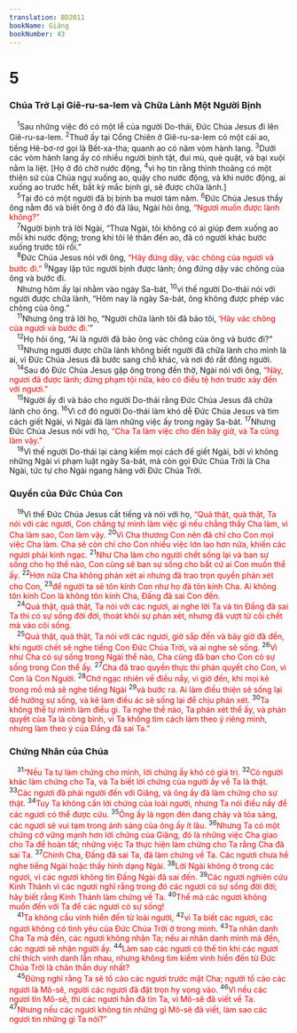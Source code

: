 ```yaml
---
translation: BD2011
bookName: Giăng 
bookNumber: 43
---
```


<div class="title"><h1>5</h1><h3>Chúa Trở Lại Giê-ru-sa-lem và Chữa Lành Một Người Bịnh</h3></div>
<span class="verse gi_5_1"> <sup>1</sup>Sau những việc đó có một lễ của người Do-thái, Ðức Chúa Jesus đi lên Giê-ru-sa-lem. </span>
<span class="verse gi_5_2"><sup>2</sup>Thuở ấy tại Cổng Chiên ở Giê-ru-sa-lem có một cái ao, tiếng Hê-bơ-rơ gọi là Bết-xa-tha; quanh ao có năm vòm hành lang. </span>
<span class="verse gi_5_3"><sup>3</sup>Dưới các vòm hành lang ấy có nhiều người bịnh tật, đui mù, què quặt, và bại xuội nằm la liệt. [Họ ở đó chờ nước động, </span>
<span class="verse gi_5_4"><sup>4</sup>vì họ tin rằng thỉnh thoảng có một thiên sứ của Chúa ngự xuống ao, quậy cho nước động, và khi nước động, ai xuống ao trước hết, bất kỳ mắc bịnh gì, sẽ được chữa lành.] <br/></span>
<span class="verse gi_5_5"> <sup>5</sup>Tại đó có một người đã bị bịnh ba mươi tám năm. </span>
<span class="verse gi_5_6"><sup>6</sup>Ðức Chúa Jesus thấy ông nằm đó và biết ông ở đó đã lâu, Ngài hỏi ông, <font color="red">“Ngươi muốn được lành không?”</font><br/></span>
<span class="verse gi_5_7"> <sup>7</sup>Người bịnh trả lời Ngài, “Thưa Ngài, tôi không có ai giúp đem xuống ao mỗi khi nước động; trong khi tôi lê thân đến ao, đã có người khác bước xuống trước tôi rồi.”<br/></span>
<span class="verse gi_5_8"> <sup>8</sup>Ðức Chúa Jesus nói với ông, <font color="red">“Hãy đứng dậy, vác chõng của ngươi và bước đi.”</font></span>
<span class="verse gi_5_9"><sup>9</sup>Ngay lập tức người bịnh được lành; ông đứng dậy vác chõng của ông và bước đi. <br/> Nhưng hôm ấy lại nhằm vào ngày Sa-bát, </span>
<span class="verse gi_5_10"><sup>10</sup>vì thế người Do-thái nói với người được chữa lành, “Hôm nay là ngày Sa-bát, ông không được phép vác chõng của ông.”<br/></span>
<span class="verse gi_5_11"> <sup>11</sup>Nhưng ông trả lời họ, “Người chữa lành tôi đã bảo tôi, <font color="red">‘Hãy vác chõng của ngươi và bước đi.’</font>”<br/></span>
<span class="verse gi_5_12"> <sup>12</sup>Họ hỏi ông, “Ai là người đã bảo ông vác chõng của ông và bước đi?”<br/></span>
<span class="verse gi_5_13"> <sup>13</sup>Nhưng người được chữa lành không biết người đã chữa lành cho mình là ai, vì Ðức Chúa Jesus đã bước sang chỗ khác, và nơi đó rất đông người.<br/></span>
<span class="verse gi_5_14"> <sup>14</sup>Sau đó Ðức Chúa Jesus gặp ông trong đền thờ, Ngài nói với ông, <font color="red">“Này, ngươi đã được lành; đừng phạm tội nữa, kẻo có điều tệ hơn trước xảy đến với ngươi.”</font><br/></span>
<span class="verse gi_5_15"> <sup>15</sup>Người ấy đi và báo cho người Do-thái rằng Ðức Chúa Jesus đã chữa lành cho ông. </span>
<span class="verse gi_5_16"><sup>16</sup>Vì cớ đó người Do-thái làm khó dễ Ðức Chúa Jesus và tìm cách giết Ngài, vì Ngài đã làm những việc ấy trong ngày Sa-bát. </span>
<span class="verse gi_5_17"><sup>17</sup>Nhưng Ðức Chúa Jesus nói với họ, <font color="red">“Cha Ta làm việc cho đến bây giờ, và Ta cũng làm vậy.”</font><br/></span>
<span class="verse gi_5_18"> <sup>18</sup>Vì thế người Do-thái lại càng kiếm mọi cách để giết Ngài, bởi vì không những Ngài vi phạm luật ngày Sa-bát, mà còn gọi Ðức Chúa Trời là Cha Ngài, tức tự cho Ngài ngang hàng với Ðức Chúa Trời.<br/></span>
<div class="title"><h3>Quyền của Ðức Chúa Con</h3></div>
<span class="verse gi_5_19"> <sup>19</sup>Vì thế Ðức Chúa Jesus cất tiếng và nói với họ, <font color="red">“Quả thật, quả thật, Ta nói với các ngươi, Con chẳng tự mình làm việc gì nếu chẳng thấy Cha làm, vì Cha làm sao, Con làm vậy. </font></span>
<span class="verse gi_5_20"><sup>20</sup><font color="red">Vì Cha thương Con nên đã chỉ cho Con mọi việc Cha làm. Cha sẽ còn chỉ cho Con nhiều việc lớn lao hơn nữa, khiến các ngươi phải kinh ngạc. </font></span>
<span class="verse gi_5_21"><sup>21</sup><font color="red">Như Cha làm cho người chết sống lại và ban sự sống cho họ thế nào, Con cũng sẽ ban sự sống cho bất cứ ai Con muốn thể ấy. </font></span>
<span class="verse gi_5_22"><sup>22</sup><font color="red">Hơn nữa Cha không phán xét ai nhưng đã trao trọn quyền phán xét cho Con, </font></span>
<span class="verse gi_5_23"><sup>23</sup><font color="red">để người ta sẽ tôn kính Con như họ đã tôn kính Cha. Ai không tôn kính Con là không tôn kính Cha, Ðấng đã sai Con đến.</font><br/></span>
<span class="verse gi_5_24"> <sup>24</sup><font color="red">Quả thật, quả thật, Ta nói với các ngươi, ai nghe lời Ta và tin Ðấng đã sai Ta thì có sự sống đời đời, thoát khỏi sự phán xét, nhưng đã vượt từ cõi chết mà vào cõi sống.</font><br/></span>
<span class="verse gi_5_25"> <sup>25</sup><font color="red">Quả thật, quả thật, Ta nói với các ngươi, giờ sắp đến và bây giờ đã đến, khi người chết sẽ nghe tiếng Con Ðức Chúa Trời, và ai nghe sẽ sống. </font></span>
<span class="verse gi_5_26"><sup>26</sup><font color="red">Vì như Cha có sự sống trong Ngài thể nào, Cha cũng đã ban cho Con có sự sống trong Con thể ấy. </font></span>
<span class="verse gi_5_27"><sup>27</sup><font color="red">Cha đã trao quyền thực thi phán quyết cho Con, vì Con là Con Người. </font></span>
<span class="verse gi_5_28"><sup>28</sup><font color="red">Chớ ngạc nhiên về điều nầy, vì giờ đến, khi mọi kẻ trong mồ mả sẽ nghe tiếng Ngài </font></span>
<span class="verse gi_5_29"><sup>29</sup><font color="red">và bước ra. Ai làm điều thiện sẽ sống lại để hưởng sự sống, và kẻ làm điều ác sẽ sống lại để chịu phán xét. </font></span>
<span class="verse gi_5_30"><sup>30</sup><font color="red">Ta không thể tự mình làm điều gì. Ta nghe thể nào, Ta phán xét thể ấy, và phán quyết của Ta là công bình, vì Ta không tìm cách làm theo ý riêng mình, nhưng làm theo ý của Ðấng đã sai Ta.”</font><br/></span>
<div class="title"><h3>Chứng Nhân của Chúa</h3></div>
<span class="verse gi_5_31"> <sup>31</sup><font color="red">“Nếu Ta tự làm chứng cho mình, lời chứng ấy khó có giá trị. </font></span>
<span class="verse gi_5_32"><sup>32</sup><font color="red">Có người khác làm chứng cho Ta, và Ta biết lời chứng của người ấy về Ta là thật. </font></span>
<span class="verse gi_5_33"><sup>33</sup><font color="red">Các ngươi đã phái người đến với Giăng, và ông ấy đã làm chứng cho sự thật. </font></span>
<span class="verse gi_5_34"><sup>34</sup><font color="red">Tuy Ta không cần lời chứng của loài người, nhưng Ta nói điều nầy để các ngươi có thể được cứu. </font></span>
<span class="verse gi_5_35"><sup>35</sup><font color="red">Ông ấy là ngọn đèn đang cháy và tỏa sáng, các ngươi sẽ vui tạm trong ánh sáng của ông ấy ít lâu. </font></span>
<span class="verse gi_5_36"><sup>36</sup><font color="red">Nhưng Ta có một chứng cớ vững mạnh hơn lời chứng của Giăng, đó là những việc Cha giao cho Ta để hoàn tất; những việc Ta thực hiện làm chứng cho Ta rằng Cha đã sai Ta. </font></span>
<span class="verse gi_5_37"><sup>37</sup><font color="red">Chính Cha, Ðấng đã sai Ta, đã làm chứng về Ta. Các ngươi chưa hề nghe tiếng Ngài hoặc thấy hình dạng Ngài. </font></span>
<span class="verse gi_5_38"><sup>38</sup><font color="red">Lời Ngài không ở trong các ngươi, vì các ngươi không tin Ðấng Ngài đã sai đến. </font></span>
<span class="verse gi_5_39"><sup>39</sup><font color="red">Các ngươi nghiên cứu Kinh Thánh vì các ngươi nghĩ rằng trong đó các ngươi có sự sống đời đời; hãy biết rằng Kinh Thánh làm chứng về Ta. </font></span>
<span class="verse gi_5_40"><sup>40</sup><font color="red">Thế mà các ngươi không muốn đến với Ta để các ngươi có sự sống!</font><br/></span>
<span class="verse gi_5_41"> <sup>41</sup><font color="red">Ta không cầu vinh hiển đến từ loài người, </font></span>
<span class="verse gi_5_42"><sup>42</sup><font color="red">vì Ta biết các ngươi, các ngươi không có tình yêu của Ðức Chúa Trời ở trong mình. </font></span>
<span class="verse gi_5_43"><sup>43</sup><font color="red">Ta nhân danh Cha Ta mà đến, các ngươi không nhận Ta; nếu ai nhân danh mình mà đến, các ngươi sẽ nhận người ấy. </font></span>
<span class="verse gi_5_44"><sup>44</sup><font color="red">Làm sao các ngươi có thể tin khi các ngươi chỉ thích vinh danh lẫn nhau, nhưng không tìm kiếm vinh hiển đến từ Ðức Chúa Trời là chân thần duy nhất?</font><br/></span>
<span class="verse gi_5_45"> <sup>45</sup><font color="red">Ðừng nghĩ rằng Ta sẽ tố cáo các ngươi trước mặt Cha; người tố cáo các ngươi là Mô-sê, người các ngươi đã đặt trọn hy vọng vào. </font></span>
<span class="verse gi_5_46"><sup>46</sup><font color="red">Vì nếu các ngươi tin Mô-sê, thì các ngươi hẳn đã tin Ta, vì Mô-sê đã viết về Ta. </font></span>
<span class="verse gi_5_47"><sup>47</sup><font color="red">Nhưng nếu các ngươi không tin những gì Mô-sê đã viết, làm sao các ngươi tin những gì Ta nói?”</font><br/></span>

